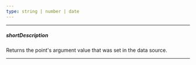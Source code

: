 ```yaml
---
type: string | number | date
---
```

---
##### shortDescription
Returns the point's argument value that was set in the data source.

---
